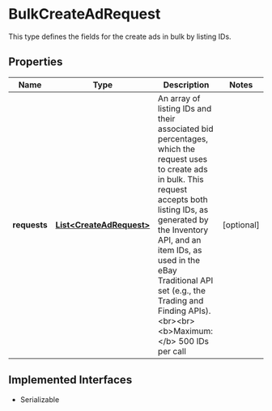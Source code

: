 

# BulkCreateAdRequest

This type defines the fields for the create ads in bulk by listing IDs.
## Properties

Name | Type | Description | Notes
------------ | ------------- | ------------- | -------------
**requests** | [**List&lt;CreateAdRequest&gt;**](CreateAdRequest.md) | An array of listing IDs and their associated bid percentages, which the request uses to create ads in bulk. This request accepts both listing IDs, as generated by the Inventory API, and an item IDs, as used in the eBay Traditional API set (e.g., the Trading and Finding APIs).  &lt;br&gt;&lt;br&gt;&lt;b&gt;Maximum: &lt;/b&gt; 500 IDs per call |  [optional]


## Implemented Interfaces

* Serializable


